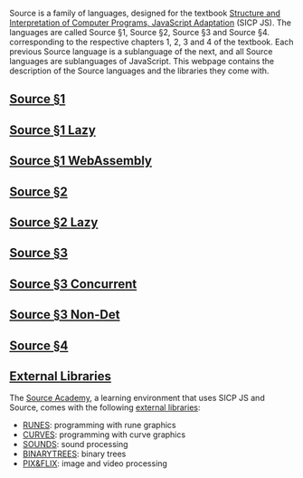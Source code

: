   Source is a family of languages, designed for the textbook
  <a href="https://sicp.comp.nus.edu.sg">Structure and Interpretation
  of Computer Programs, JavaScript Adaptation</a> (SICP JS).  The languages are
  called Source §1, Source §2, Source §3 and Source §4.
  corresponding to the respective chapters 1, 2, 3 and 4 of the
  textbook. Each previous Source language is a sublanguage of the
  next, and all Source languages are sublanguages of JavaScript.
  This webpage contains the description of the Source languages
  and the libraries they
  come with.

## <a href="source_1/">Source §1</a>
  
## <a href="source_1_lazy/">Source §1 Lazy</a>
  
## <a href="source_1_wasm/">Source §1 WebAssembly</a>
  
## <a href="source_2/">Source §2</a>

## <a href="source_2_lazy/">Source §2 Lazy</a>

## <a href="source_3/">Source §3</a>

## <a href="source_3_concurrent/">Source §3 Concurrent</a>

## <a href="source_3_non-det/">Source §3 Non-Det</a>

## <a href="source_4/">Source §4</a>

## <a href="External libraries/">External Libraries</a>

The <a href="https://sourceacademy.nus.edu.sg">Source Academy</a>,
a learning environment that uses SICP JS and Source, comes with the following 
<a href="External libraries/">external libraries</a>:

<ul>
<li>
<a href="RUNES/index.html">RUNES</a>: programming with rune graphics
</li>
<li>
<a href="CURVES/index.html">CURVES</a>: programming with curve graphics
</li>
<li>
<a href="SOUNDS/index.html">SOUNDS</a>: sound processing
</li>
<li>
<a href="BINARYTREES/index.html">BINARYTREES</a>: binary trees
</li>
<li>
<a href="PIX%26FLIX/index.html">PIX&amp;FLIX</a>: image and video processing
</li>
</ul>
